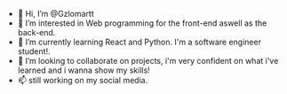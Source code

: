 - 👋 Hi, I’m @Gzlomartt
- 👀 I’m interested in Web programming for the front-end aswell as the back-end.  
- 🌱 I’m currently learning React and Python. I'm a software engineer student!.
- 💞️ I’m looking to collaborate on projects, i'm very confident on what i've learned and i wanna show my skills!
- 📫 still working on my social media.

<!---
Gzlomartt/Gzlomartt is a ✨ special ✨ repository because its `README.md` (this file) appears on your GitHub profile.
You can click the Preview link to take a look at your changes.
--->
